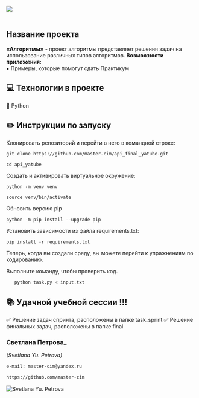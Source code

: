 ![](https://img.shields.io/badge/Python-3.7.5-blue) 
<br><br>
## Название проекта
**«Алгоритмы»** - проект алгоритмы представляет решения задач на использование различных типов алгоритмов.
**Возможности приложения:**<br>
:black_small_square: Примеры,  которые помогут сдать Практикум<br>
## :computer: Технологии в проекте
:small_blue_diamond: Python <br>
## :pencil2: Инструкции по запуску
Клонировать репозиторий и перейти в него в командной строке:
```
git clone https://github.com/master-cim/api_final_yatube.git
```
```
cd api_yatube
```
Cоздать и активировать виртуальное окружение:
```
python -m venv venv
```
```
source venv/bin/activate
```
Обновить версию pip
```
python -m pip install --upgrade pip
```
Установить зависимости из файла requirements.txt:
```
pip install -r requirements.txt
```
Теперь, когда вы создали среду, вы можете перейти к упражнениям по кодированию.

Выполните команду, чтобы проверить код.
```sh
   python task.py < input.txt
```

## :books: Удачной учебной сессии !!!
:white_check_mark: Решение задач спринта, расположены в папке task_sprint
:white_check_mark: Решение финальных задач, расположены в папке final

### Светлана  Петрова_
_(Svetlana Yu. Petrova)_
```html
e-mail: master-cim@yandex.ru
```
```html
https://github.com/master-cim
```
![Svetlana Yu. Petrova](https://scontent-iev1-1.xx.fbcdn.net/v/t1.6435-9/p206x206/101204812_2968762206526462_4647695449438814208_n.jpg?_nc_cat=102&ccb=1-5&_nc_sid=da31f3&_nc_ohc=HlW3XVYBr3MAX8bhEGi&_nc_ht=scontent-iev1-1.xx&oh=00_AT-SmL9NzrKGJR1Omw4dt7rbXW-NNr_pcrXXOTM0V5fMuQ&oe=62086683 "Svetlana Yu. Petrova")
